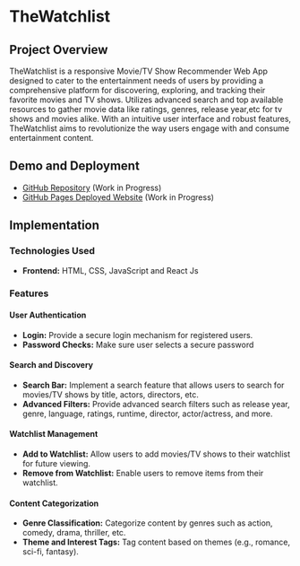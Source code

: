 # TheWatchlist

## Project Overview

TheWatchlist is a responsive  Movie/TV Show Recommender Web App designed to cater to the entertainment needs of users by providing a comprehensive platform for discovering, exploring, and tracking their favorite movies and TV shows. Utilizes advanced search and top available resources to gather movie data like ratings, genres, release year,etc for tv shows and movies alike. With an intuitive user interface and robust features, TheWatchlist aims to revolutionize the way users engage with and consume entertainment content.

## Demo and Deployment

- [GitHub Repository](https://github.com/kaushalvarun/TheWatchlist) (Work in Progress)
- [GitHub Pages Deployed Website](https://kaushalvarun.github.io/TheWatchlist/) (Work in Progress)

## Implementation

### Technologies Used

- **Frontend:** HTML, CSS, JavaScript and React Js

### Features

#### User Authentication

- **Login:** Provide a secure login mechanism for registered users.
- **Password Checks:** Make sure user selects a secure password
#### Search and Discovery

- **Search Bar:** Implement a search feature that allows users to search for movies/TV shows by title, actors, directors, etc.
- **Advanced Filters:** Provide advanced search filters such as release year, genre, language, ratings, runtime, director, actor/actress, and more.

#### Watchlist Management

- **Add to Watchlist:** Allow users to add movies/TV shows to their watchlist for future viewing.
- **Remove from Watchlist:** Enable users to remove items from their watchlist.

#### Content Categorization

- **Genre Classification:** Categorize content by genres such as action, comedy, drama, thriller, etc.
- **Theme and Interest Tags:** Tag content based on themes (e.g., romance, sci-fi, fantasy).
